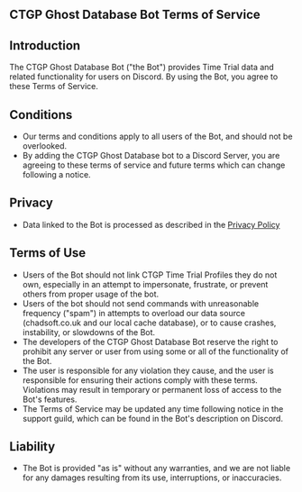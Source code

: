 ## CTGP Ghost Database Bot Terms of Service

## Introduction
The CTGP Ghost Database Bot ("the Bot") provides Time Trial data and related functionality for users on Discord. By using the Bot, you agree to these Terms of Service.

## Conditions

- Our terms and conditions apply to all users of the Bot, and should not be overlooked.
- By adding the CTGP Ghost Database bot to a Discord Server, you are agreeing to these terms of service and future terms which can change following a notice.

## Privacy
- Data linked to the Bot is processed as described in the [Privacy Policy](privacy)

## Terms of Use

- Users of the Bot should not link CTGP Time Trial Profiles they do not own, especially in an attempt to impersonate, frustrate, or prevent others from proper usage of the bot.
- Users of the bot should not send commands with unreasonable frequency ("spam") in attempts to overload our data source (chadsoft.co.uk and our local cache database), or to cause crashes, instability, or slowdowns of the Bot. 
- The developers of the CTGP Ghost Database Bot reserve the right to prohibit any server or user from using some or all of the functionality of the Bot.
- The user is responsible for any violation they cause, and the user is responsible for ensuring their actions comply with these terms. Violations may result in temporary or permanent loss of access to the Bot's features.
- The Terms of Service may be updated any time following notice in the support guild, which can be found in the Bot's description on Discord.

## Liability

- The Bot is provided "as is" without any warranties, and we are not liable for any damages resulting from its use, interruptions, or inaccuracies.